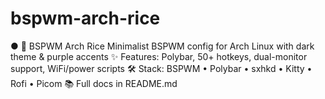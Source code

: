 # bspwm-arch-rice
● 🌟 BSPWM Arch Rice    Minimalist BSPWM config for Arch Linux with dark theme &amp; purple accents    ✨ Features: Polybar, 50+ hotkeys, dual-monitor support, WiFi/power scripts   🛠️ Stack: BSPWM • Polybar • sxhkd • Kitty • Rofi • Picom    📚 Full docs in README.md
